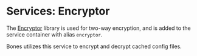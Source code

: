 # Services: Encryptor

The [Encryptor](https://github.com/bayfrontmedia/encryptor) library is used for two-way encryption,
and is added to the service container with alias `encryptor`.

Bones utilizes this service to encrypt and decrypt cached config files.